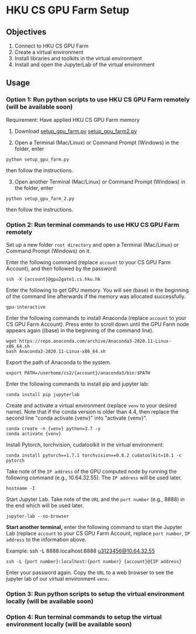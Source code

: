 
# HKU CS GPU Farm Setup

## __Objectives__
1. Connect to HKU CS GPU Farm
2. Create a virtual environment
3. Install libraries and toolkits in the virtual environment
4. Install and open the JupyterLab of the virtual environment


## __Usage__

### Option 1: Run python scripts to use HKU CS GPU Farm remotely (will be available soon)

Requirement: Have applied HKU CS GPU Farm memory

1. Download <a href=# target="_blank">setup_gpu_farm.py</a> <a href=# target="_blank">setup_gpu_farm2.py</a>

2. Open a Terminal (Mac/Linux) or Command Prompt (Windows) in the folder, enter 
```
python setup_gpu_farm.py
```
then follow the instructions. 

3. Open another Terminal (Mac/Linux) or Command Prompt (Windows) in the folder, enter 
```
python setup_gpu_farm_2.py
```
then follow the instructions. 


### Option 2: Run terminal commands to use HKU CS GPU Farm remotely

Set up a new folder ```root directory``` and open a Terminal (Mac/Linux) or Command Prompt (Windows) on it.

Enter the following command (replace ```account``` to your CS GPU Farm Account), and then followed by the password: 

```
ssh -X {account}@gpu2gate1.cs.hku.hk
```

Enter the following to get GPU memory. You will see (base) in the beginning of the command line afterwards if the memory was allocated successfully. 

```
gpu-interactive
```

Enter the following commands to install Anaconda (replace ```account``` to your CS GPU Farm Account). Press enter to scroll down until the GPU Farm node appears again ((base) in the beginning of the command line). 

```
wget https://repo.anaconda.com/archive/Anaconda3-2020.11-Linux-x86_64.sh
bash Anaconda3-2020.11-Linux-x86_64.sh
```

Export the path of Anaconda to the system. 

```
export PATH=/userhome/cs2/{account}/anaconda3/bin:$PATH
```

Enter the following commands to install pip and jupyter lab: 

```
conda install pip jupyterlab
```

Create and activate a virtual environment (replace ```venv``` to your desired name). Note that if the conda version is older than 4.4, then replace the second line "conda activate {venv}" into "activate {venv}". 

```
conda create -n {venv} python=3.7 -y
conda activate {venv}
```

Install Pytorch, torchvision, cudatoolkit in the virtual environment: 

```
conda install pytorch==1.7.1 torchvision==0.8.2 cudatoolkit=10.1 -c pytorch
```

Take note of the ```IP address``` of the GPU computed node by running the following command (e.g., 10.64.32.55). The ```IP address``` will be used later. 

```
hostname -I
```

Start Jupyter Lab. Take note of the ```URL``` and the ```port number``` (e.g., 8888) in the end which will be used later. 

```
jupyter-lab --no-browser
```

__Start another terminal,__ enter the following command to start the Jupyter Lab (replace ```account``` to your CS GPU Farm Account, replace ```port number```, ```IP address``` to the information above. 

Example: ssh -L 8888:localhost:8888 u3123456@10.64.32.55

```
ssh -L {port number}:localhost:{port number} {account}@{IP address}
```

Enter your password again. Copy the ```URL``` to a web browser to see the jupyter lab of our virtual environment ```venv```. 


### Option 3: Run python scripts to setup the virtual environment locally (will be available soon)


### Option 4: Run terminal commands to setup the virtual environment locally (will be available soon)






